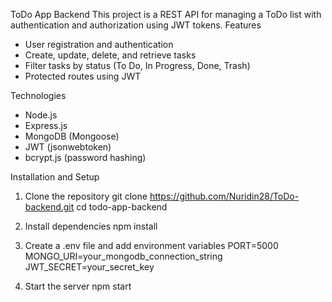 ToDo App Backend
This project is a REST API for managing a ToDo list with authentication and authorization using JWT tokens.
Features
- User registration and authentication
- Create, update, delete, and retrieve tasks
- Filter tasks by status (To Do, In Progress, Done, Trash)
- Protected routes using JWT

Technologies
- Node.js
- Express.js
- MongoDB (Mongoose)
- JWT (jsonwebtoken)
- bcrypt.js (password hashing)

Installation and Setup
1. Clone the repository
git clone https://github.com/Nuridin28/ToDo-backend.git
cd todo-app-backend

2. Install dependencies
npm install

3. Create a .env file and add environment variables
PORT=5000
MONGO_URI=your_mongodb_connection_string
JWT_SECRET=your_secret_key

4. Start the server
npm start 
